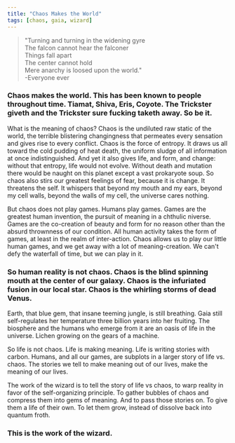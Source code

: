 ```yaml
---
title: "Chaos Makes the World"
tags: [chaos, gaia, wizard]
---
```


>"Turning and turning in the widening gyre  
>The falcon cannot hear the falconer  
>Things fall apart  
>The center cannot hold  
>Mere anarchy is loosed upon the world."  
>   -Everyone ever

### Chaos makes the world. This has been known to people throughout time. Tiamat, Shiva, Eris, Coyote. The Trickster giveth and the Trickster sure fucking taketh away. So be it. 

What is the meaning of chaos? Chaos is the undiluted raw static of the world, the terrible blistering changingness that permeates every sensation and gives rise to every conflict. Chaos is the force of entropy. It draws us all toward the cold pudding of heat death, the uniform sludge of all information at once indistinguished. And yet it also gives life, and form, and change: without that entropy, life would not evolve. Without death and mutation there would be naught on this planet except a vast prokaryote soup. So chaos also stirs our greatest feelings of fear, because it is change. It threatens the self. It whispers that beyond my mouth and my ears, beyond my cell walls, beyond the walls of my cell, the universe cares nothing.

But chaos does not play games. Humans play games. Games are the greatest human invention, the pursuit of meaning in a chthulic niverse. Games are the co-creation of beauty and form for no reason other than the absurd thrownness of our condition. All human activity takes the form of games, at least in the realm of inter-action.  Chaos allows us to play our little human games, and we get away with a lot of meaning-creation. We can't defy the waterfall of time, but we can play in it.

### So human reality is not chaos. Chaos is the blind spinning mouth at the center of our galaxy. Chaos is the infuriated fusion in our local star. Chaos is the whirling storms of dead Venus. 

Earth, that blue gem, that insane teeming jungle, is still breathing. Gaia still self-regulates her temperature three billion years into her fruiting. The biosphere and the humans who emerge from it are an oasis of life in the universe. Lichen growing on the gears of a machine.

So life is not chaos. Life is making meaning. Life is writing stories with carbon. Humans, and all our games, are subplots in a larger story of life vs. chaos. The stories we tell to make meaning out of our lives, make the meaning of our lives. 

The work of the wizard is to tell the story of life vs chaos, to warp reality in favor of the self-organizing principle. To gather bubbles of chaos and compress them into gems of meaning. And to pass those stories on. To give them a life of their own. To let them grow, instead of dissolve back into quantum froth.

### This is the work of the wizard.
